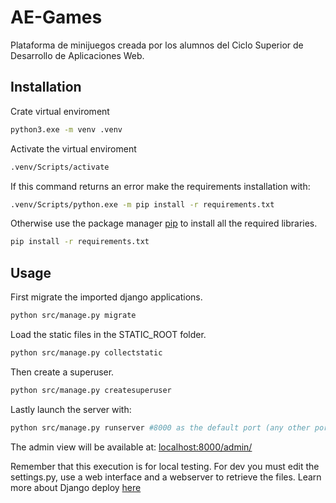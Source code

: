 # AE-Games
Plataforma de minijuegos creada por los alumnos del Ciclo Superior de Desarrollo de Aplicaciones Web. 

## Installation

Crate virtual enviroment

```bash
python3.exe -m venv .venv
```

Activate the virtual enviroment

```bash
.venv/Scripts/activate
```

If this command returns an error make the requirements installation with:
```bash
.venv/Scripts/python.exe -m pip install -r requirements.txt
```

Otherwise use the package manager [pip](https://pip.pypa.io/en/stable/) to install all the required libraries.

```bash
pip install -r requirements.txt
```

## Usage

First migrate the imported django applications.

```bash
python src/manage.py migrate
```

Load the static files in the STATIC_ROOT folder.

```bash
python src/manage.py collectstatic
```

Then create a superuser.

```bash
python src/manage.py createsuperuser
```

Lastly launch the server with:

```bash
python src/manage.py runserver #8000 as the default port (any other port will work fine)
```

The admin view will be available at: [localhost:8000/admin/](http://127.0.0.1:8000/admin/)

Remember that this execution is for local testing. For dev you must edit the settings.py, use a web interface and a webserver to retrieve the files.
Learn more about Django deploy [here](https://docs.djangoproject.com/en/4.1/howto/deployment/)


